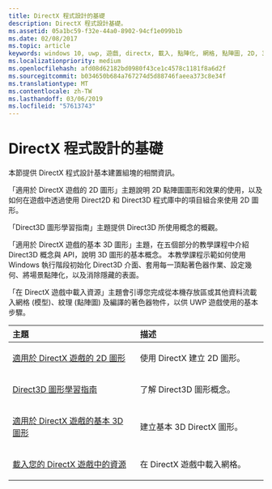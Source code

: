 ```yaml
---
title: DirectX 程式設計的基礎
description: DirectX 程式設計基礎。
ms.assetid: 05a1bc59-f32e-44a0-8902-94cf1e099b1b
ms.date: 02/08/2017
ms.topic: article
keywords: windows 10, uwp, 遊戲, directx, 載入, 點陣化, 網格, 點陣圖, 2D, 3D
ms.localizationpriority: medium
ms.openlocfilehash: afd08d62182bd0980f43ce1c4578c1181f8a6d2f
ms.sourcegitcommit: b034650b684a767274d5d88746faeea373c8e34f
ms.translationtype: MT
ms.contentlocale: zh-TW
ms.lasthandoff: 03/06/2019
ms.locfileid: "57613743"
---
```

# <a name="fundamentals-of-directx-programming"></a>DirectX 程式設計的基礎

本節提供 DirectX 程式設計基本建置組塊的相關資訊。

「適用於 DirectX 遊戲的 2D 圖形」主題說明 2D 點陣圖圖形和效果的使用，以及如何在遊戲中透過使用 Direct2D 和 Direct3D 程式庫中的項目組合來使用 2D 圖形。

「Direct3D 圖形學習指南」主題提供 Direct3D 所使用概念的概觀。

「適用於 DirectX 遊戲的基本 3D 圖形」主題，在五個部分的教學課程中介紹 Direct3D 概念與 API，說明 3D 圖形的基本概念。 本教學課程示範如何使用 Windows 執行階段初始化 Direct3D 介面、套用每一頂點著色器作業、設定幾何、將場景點陣化，以及消除隱藏的表面。

「在 DirectX 遊戲中載入資源」主題會引導您完成從本機存放區或其他資料流載入網格 (模型)、紋理 (點陣圖) 及編譯的著色器物件，以供 UWP 遊戲使用的基本步驟。

<table>
<colgroup>
<col width="50%" />
<col width="50%" />
</colgroup>
<thead>
<tr class="header">
<th align="left">主題</th>
<th align="left">描述</th>
</tr>
</thead>
<tbody>
<tr class="odd">
<td align="left"><p><a href="working-with-2d-graphics-in-your-directx-game.md">適用於 DirectX 遊戲的 2D 圖形</a></p></td>
<td align="left"><p>使用 DirectX 建立 2D 圖形。</p></td>
</tr>
<tr class="even">
<td align="left"><p><a href="https://msdn.microsoft.com/windows/uwp/graphics-concepts/index">Direct3D 圖形學習指南</a></p></td>
<td align="left"><p>了解 Direct3D 圖形概念。</p></td>
</tr>
<tr class="odd">
<td align="left"><p><a href="an-introduction-to-3d-graphics-with-directx.md">適用於 DirectX 遊戲的基本 3D 圖形</a></p></td>
<td align="left"><p>建立基本 3D DirectX 圖形。</p></td>
</tr>
<tr class="even">
<td align="left"><p><a href="load-a-game-asset.md">載入您的 DirectX 遊戲中的資源</a></p></td>
<td align="left"><p>在 DirectX 遊戲中載入網格。</p></td>
</tr>
</tbody>
</table>